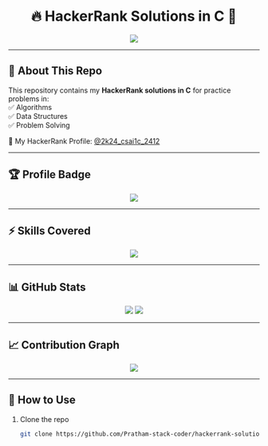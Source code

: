 <h1 align="center">🔥 HackerRank Solutions in C 🚀</h1>

<p align="center">
  <img src="https://readme-typing-svg.herokuapp.com?font=Fira+Code&size=25&duration=3000&pause=500&color=00FF00&center=true&vCenter=true&width=500&lines=Welcome+to+HackerRank+Solutions;C+Language+Implementations;Algorithms+%7C+Data+Structures;Competitive+Programming+Practice" />
</p>

---

## 📌 About This Repo  
This repository contains my **HackerRank solutions in C** for practice problems in:  
✅ Algorithms  
✅ Data Structures  
✅ Problem Solving  

🔗 My HackerRank Profile: [@2k24_csai1c_2412](https://www.hackerrank.com/2k24_csai1c_2412)  

---

## 🏆 Profile Badge  

<p align="center">
  <a href="https://www.hackerrank.com/2k24_csai1c_2412">
    <img src="https://img.shields.io/badge/HackerRank-Profile-brightgreen?style=for-the-badge&logo=HackerRank" />
  </a>
</p>

---

## ⚡ Skills Covered  

<p align="center">
  <img src="https://skillicons.dev/icons?i=c,git,linux" />
</p>

---

## 📊 GitHub Stats  

<p align="center">
  <img src="https://github-readme-stats.vercel.app/api?username=Pratham-stack-coder&show_icons=true&theme=radical" />
  <img src="https://github-readme-streak-stats.herokuapp.com/?user=Pratham-stack-coder&theme=radical" />
</p>

---

## 📈 Contribution Graph  

<p align="center">
  <img src="https://github-readme-activity-graph.vercel.app/graph?username=Pratham-stack-coder&theme=react-dark" />
</p>

---

## 🚀 How to Use  

1. Clone the repo  
   ```bash
   git clone https://github.com/Pratham-stack-coder/hackerrank-solutions.git
